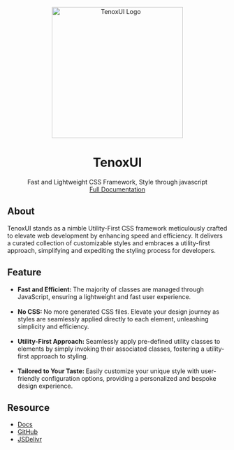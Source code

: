 <p align="center">
<a href="https://tenoxui.web.app/">
<img src="https://tenoxui.web.app/img/tenoxui.svg" alt="TenoxUI Logo" width='300' height='300'
 >
</a>
</p>
<h1 align="center">TenoxUI</h1>
<p align="center">
Fast and Lightweight CSS Framework, Style through javascript
<br>
<a href="https://tenoxui.web.app/docs/start">Full Documentation</a>
</p>

<h2>About</h2>
<p>
TenoxUI stands as a nimble Utility-First CSS framework meticulously crafted to elevate web development by enhancing speed and efficiency. It delivers a curated collection of customizable styles and embraces a utility-first approach, simplifying and expediting the styling process for developers.
</p>

<h2>Feature</h2>
<ul>
  <li>
    <strong> Fast and Efficient: </strong> The majority of classes are managed
    through JavaScript, ensuring a lightweight and fast user experience.
  </li>
  <br />
  <li>
    <strong> No CSS: </strong> No more generated CSS files. Elevate your design
    journey as styles are seamlessly applied directly to each element,
    unleashing simplicity and efficiency.
  </li>
  <br />
  <li>
    <strong> Utility-First Approach: </strong> Seamlessly apply pre-defined
    utility classes to elements by simply invoking their associated classes,
    fostering a utility-first approach to styling.
  </li>
  <br />
  <li>
    <strong> Tailored to Your Taste: </strong> Easily customize your unique
    style with user-friendly configuration options, providing a personalized and
    bespoke design experience.
  </li>
</ul>
<h2>Resource</h2>

- [Docs](https://tenoxui.web.app/docs/start)
- [GitHub](https://github.com/tenoxui/css)
- [JSDelivr](https://jsdelivr.com/package/npm/tenoxui)
